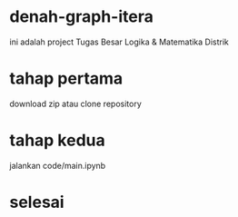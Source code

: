 # denah-graph-itera

ini adalah project Tugas Besar Logika & Matematika Distrik

# tahap pertama 
download zip atau clone repository 

# tahap kedua 
jalankan code/main.ipynb

# selesai

